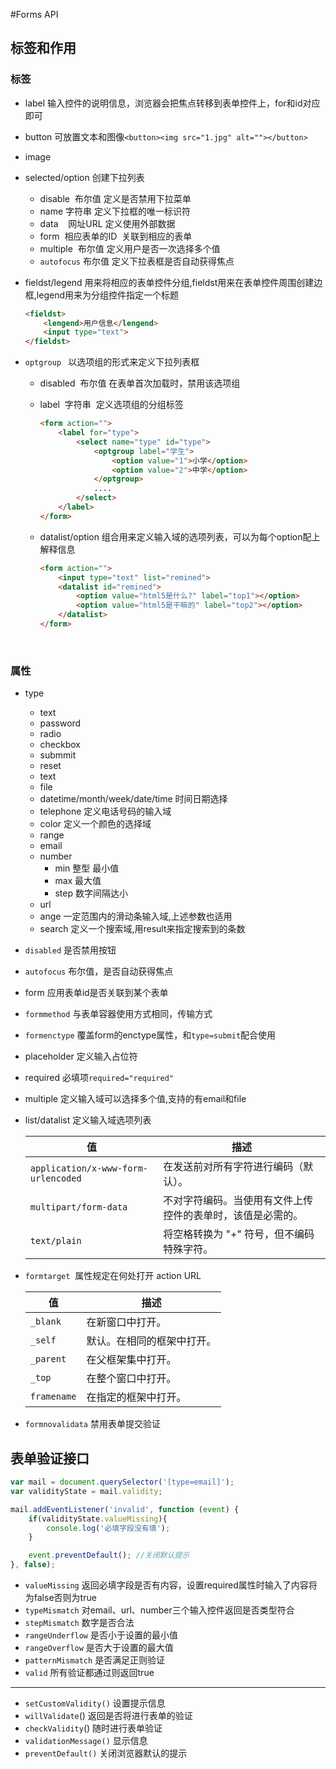 #Forms API

## 标签和作用

### 标签

- label 输入控件的说明信息，浏览器会把焦点转移到表单控件上，for和id对应即可

- button 可放置文本和图像`<button><img src="1.jpg" alt=""></button>`

- image

- selected/option 创建下拉列表

  - disable 	布尔值	定义是否禁用下拉菜单
  - name	字符串	定义下拉框的唯一标识符
  - data   	网址URL	定义使用外部数据
  - form 	相应表单的ID 	关联到相应的表单
  - multiple 	布尔值	定义用户是否一次选择多个值
  - `autofocus`	布尔值	定义下拉表框是否自动获得焦点


- fieldst/legend 用来将相应的表单控件分组,fieldst用来在表单控件周围创建边框,legend用来为分组控件指定一个标题

  ```html
  <fieldst>
      <lengend>用户信息</lengend>
      <input type="text">
  </fieldst>
  ```

- `optgroup ` 以选项组的形式来定义下拉列表框

  - disabled 	布尔值	在表单首次加载时，禁用该选项组

  - label 	字符串 	定义选项组的分组标签

    ```html
    <form action="">
        <label for="type">
            <select name="type" id="type">
                <optgroup label="学生">
                    <option value="1">小学</option>
                    <option value="2">中学</option>
                </optgroup>
                ....
            </select>
        </label>
    </form>
    ```

  - datalist/option 组合用来定义输入域的选项列表，可以为每个option配上解释信息

    ```html
    <form action="">
        <input type="text" list="remined">
        <datalist id="remined">
            <option value="html5是什么?" label="top1"></option>
            <option value="html5是干嘛的" label="top2"></option>
        </datalist>
    </form>
    ```

    ​


### 属性

- type

  - text
  - password
  - radio
  - checkbox
  - submmit
  - reset
  - text
  - file
  - datetime/month/week/date/time 时间日期选择
  - telephone 定义电话号码的输入域
  - color 定义一个颜色的选择域
  - range
  - email
  - number
    - min 整型 最小值
    - max 最大值
    - step 数字间隔达小
  - url 
  - ange  一定范围内的滑动条输入域,上述参数也适用
  - search 定义一个搜索域,用result来指定搜索到的条数

- `disabled` 是否禁用按钮

- `autofocus` 布尔值，是否自动获得焦点

- form 应用表单id是否关联到某个表单

- `formmethod` 与表单容器使用方式相同，传输方式

- `formenctype` 覆盖form的enctype属性，和`type=submit`配合使用

- placeholder 定义输入占位符

- required 必填项`required="required"`

- multiple 定义输入域可以选择多个值,支持的有email和file 

- list/datalist 定义输入域选项列表

  | 值                                   | 描述                            |
  | ----------------------------------- | ----------------------------- |
  | `application/x-www-form-urlencoded` | 在发送前对所有字符进行编码（默认）。            |
  | `multipart/form-data`               | 不对字符编码。当使用有文件上传控件的表单时，该值是必需的。 |
  | `text/plain`                        | 将空格转换为 "+" 符号，但不编码特殊字符。       |

* `formtarget`  属性规定在何处打开 action URL

  | 值           | 描述            |
  | ----------- | ------------- |
  | `_blank`    | 在新窗口中打开。      |
  | `_self`     | 默认。在相同的框架中打开。 |
  | `_parent`   | 在父框架集中打开。     |
  | `_top`      | 在整个窗口中打开。     |
  | `framename` | 在指定的框架中打开。    |


* `formnovalidata` 禁用表单提交验证

## 表单验证接口

```javascript
var mail = document.querySelector('[type=email]');
var validityState = mail.validity;

mail.addEventListener('invalid', function (event) {
    if(validityState.valueMissing){
        console.log('必填字段没有填');
    }

    event.preventDefault(); //关闭默认提示
}, false);
```

* `valueMissing` 返回必填字段是否有内容，设置required属性时输入了内容将为false否则为true
* `typeMismatch` 对email、url、number三个输入控件返回是否类型符合
* `stepMismatch` 数字是否合法
* `rangeUnderflow` 是否小于设置的最小值
* `rangeOverflow` 是否大于设置的最大值
* `patternMismatch` 是否满足正则验证
* `valid` 所有验证都通过则返回true

***

* `setCustomValidity()` 设置提示信息
* `willValidate`() 返回是否将进行表单的验证
* `checkValidity`() 随时进行表单验证
* `validationMessage()` 显示信息
* `preventDefault()` 关闭浏览器默认的提示